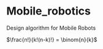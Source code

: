 # Mobile_robotics
Design algorithm for Mobile Robots

<!-- $\sqrt{3x-1}+(1+x)^2$
$\rpm = \frac{V*60}{2*pi* r} -->
$\frac{n!}{k!(n-k)!} = \binom{n}{k}$